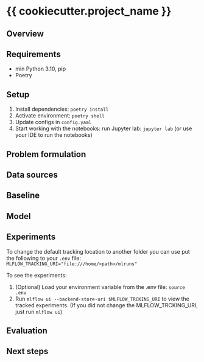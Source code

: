 # {{ cookiecutter.project_name }}

## Overview

## Requirements
 * min Python 3.10, pip
 * Poetry

## Setup
1. Install dependencies: `poetry install`
2. Activate environment: `poetry shell`
3. Update configs in `config.yaml`
4. Start working with the notebooks: run Jupyter lab: `jupyter lab` (or use your IDE to run the notebooks)

## Problem formulation

## Data sources

## Baseline

## Model

## Experiments

To change the default tracking location to another folder you can use put the following to your `.env` file:
`MLFLOW_TRACKING_URI="file:///home/<path>/mlruns"`

To see the experiments:
1. (Optional) Load your environment variable from the .env file: `source .env`
2. Run `mlflow ui --backend-store-uri $MLFLOW_TRCKING_URI` to view the tracked experiments. (If you did not change the MLFLOW_TRCKING_URI, just run `mlflow ui`)

## Evaluation

## Next steps